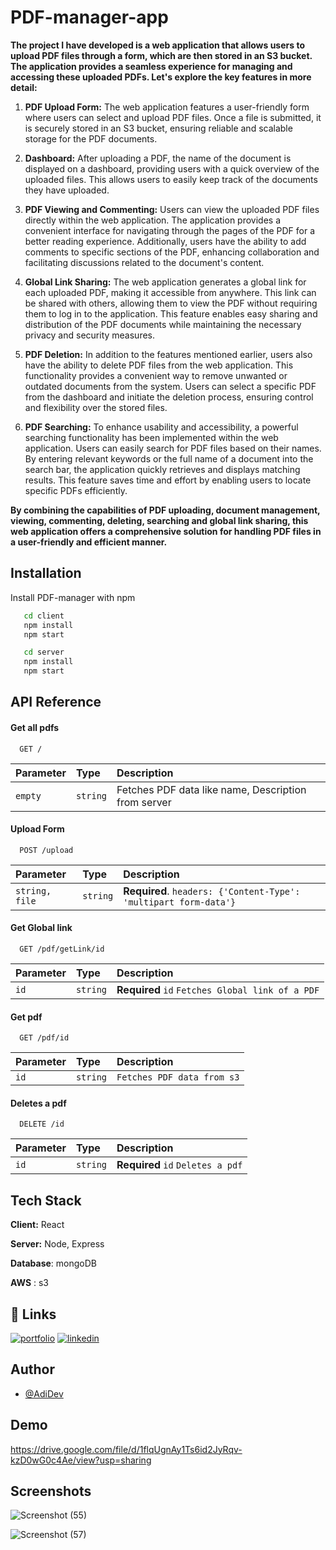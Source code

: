# PDF-manager-app


**The project I have developed is a web application that allows users to upload PDF files through a form, which are then stored in an S3 bucket. The application provides a seamless experience for managing and accessing these uploaded PDFs. Let's explore the key features in more detail:**

1. **PDF Upload Form:**
The web application features a user-friendly form where users can select and upload PDF files. Once a file is submitted, it is securely stored in an S3 bucket, ensuring reliable and scalable storage for the PDF documents.

2. **Dashboard:**
After uploading a PDF, the name of the document is displayed on a dashboard, providing users with a quick overview of the uploaded files. This allows users to easily keep track of the documents they have uploaded.

3. **PDF Viewing and Commenting:**
Users can view the uploaded PDF files directly within the web application. The application provides a convenient interface for navigating through the pages of the PDF for a better reading experience. Additionally, users have the ability to add comments to specific sections of the PDF, enhancing collaboration and facilitating discussions related to the document's content.

4. **Global Link Sharing:**
The web application generates a global link for each uploaded PDF, making it accessible from anywhere. This link can be shared with others, allowing them to view the PDF without requiring them to log in to the application. This feature enables easy sharing and distribution of the PDF documents while maintaining the necessary privacy and security measures.

5. **PDF Deletion:**
In addition to the features mentioned earlier, users also have the ability to delete PDF files from the web application. This functionality provides a convenient way to remove unwanted or outdated documents from the system. Users can select a specific PDF from the dashboard and initiate the deletion process, ensuring control and flexibility over the stored files.

6. **PDF Searching:**
To enhance usability and accessibility, a powerful searching functionality has been implemented within the web application. Users can easily search for PDF files based on their names. By entering relevant keywords or the full name of a document into the search bar, the application quickly retrieves and displays matching results. This feature saves time and effort by enabling users to locate specific PDFs efficiently.

**By combining the capabilities of PDF uploading, document management, viewing, commenting, deleting, searching and global link sharing, this web application offers a comprehensive solution for handling PDF files in a user-friendly and efficient manner.**
## Installation

Install PDF-manager with npm

```bash
   cd client
   npm install
   npm start

   cd server
   npm install 
   npm start
```
    
## API Reference

#### Get all pdfs

```http
  GET /
```

| Parameter | Type     | Description                |
| :-------- | :------- | :------------------------- |
|   `empty` | `string` | Fetches PDF data like name, Description from server |

#### Upload Form

```http
  POST /upload
```

| Parameter | Type     | Description                       |
| :-------- | :------- | :-------------------------------- |
| `string, file`| `string` | **Required**. `headers: {'Content-Type': 'multipart form-data'}` |

#### Get Global link
```http
  GET /pdf/getLink/id
```

| Parameter | Type     | Description                |
| :-------- | :------- | :------------------------- |
|   `id`    | `string` | **Required** `id` `Fetches Global link of a PDF`|

#### Get pdf

```http
  GET /pdf/id
```

| Parameter | Type     | Description                |
| :-------- | :------- | :------------------------- |
|   `id`    | `string` | `Fetches PDF data from s3` |


#### Deletes a pdf
```http
  DELETE /id
```

| Parameter | Type     | Description                |
| :-------- | :------- | :------------------------- |
|   `id`    | `string` | **Required** `id` `Deletes a pdf` |



## Tech Stack

**Client:** React

**Server:** Node, Express

**Database**: mongoDB

**AWS** : s3 


## 🔗 Links
[![portfolio](https://img.shields.io/badge/my_portfolio-000?style=for-the-badge&logo=ko-fi&logoColor=white)](https://github.com/AdiDev0)
[![linkedin](https://img.shields.io/badge/linkedin-0A66C2?style=for-the-badge&logo=linkedin&logoColor=white)](https://www.linkedin.com/in/aditya-raj-521376188/)


## Author

- [@AdiDev](https://github.com/AdiDev0)


## Demo


https://drive.google.com/file/d/1flqUgnAy1Ts6id2JyRqv-kzD0wG0c4Ae/view?usp=sharing
## Screenshots


![Screenshot (55)](https://github.com/AdiDev0/pdf-manager-s3/assets/85286921/6eabb2ad-89a4-4503-97cc-56798ef90f24)

![Screenshot (57)](https://github.com/AdiDev0/pdf-manager-s3/assets/85286921/42faa576-5e46-4069-bd14-617d67fd8c6a)
